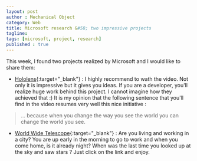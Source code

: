 ```yaml
---
layout: post
author : Mechanical Object
category: Web
title: Microsoft research &#58; two impressive projects
tagline: 
tags: [microsoft, project, research]
published : true
---
```

This week, I found two projects realized by Microsoft and I would like to share them:

<!--more-->

*   [Hololens](http://www.microsoft.com/microsoft-hololens/en-us){:target="_blank"} :
I highly recommend to wath the video. Not only it is impressive but it gives you ideas. If you are a 
developer, you'll realize huge work behind this project. I cannot imagine how they achieved that :) 
It is my opinion that the following sentence that you'll find in the video resumes very well this 
nice initiative :

> ... because when you change the way you see the world you can change the world you see.

*   [World Wide Telescope](http://www.worldwidetelescope.org/){:target="_blank"} :
Are you living and working in a city? You are up early in the morning to go to work and when you come home, 
is it already night? When was the last time you looked up at the sky and saw stars ? Just click on the link 
and enjoy.